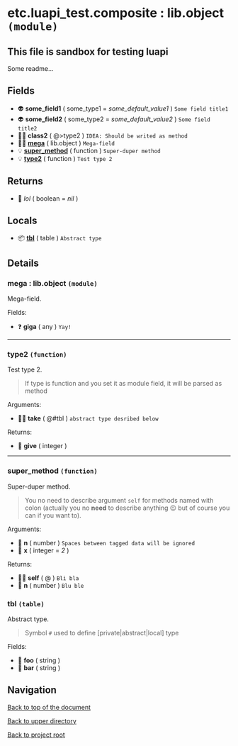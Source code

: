 # etc.luapi_test.composite : lib.object `(module)`

## This file is sandbox for testing luapi

Some readme...

## Fields

+ 👽 **some_field1** ( some_type1 = *some_default_value1* )
	`Some field title1`
+ 👽 **some_field2** ( some_type2 = *some_default_value2* )
	`Some field title2`
+ 👨‍👦 **class2** ( @>type2 )
	`IDEA: Should be writed as method`
+ 👨‍👦 **[mega][@>mega]** ( lib.object )
	`Mega-field`
+ 💡 **[super_method][@>super_method]** ( function )
	`Super-duper method`
+ 💡 **[type2][@>type2]** ( function )
	`Test type 2`

## Returns

+ 🔌 _lol_ ( boolean = *nil* )

## Locals

+ 📦 **[tbl][@#tbl]** ( table )
	`Abstract type`

## Details

### mega : lib.object `(module)`

Mega-field.

Fields:

+ ❓ **giga** ( any )
	`Yay!`

---

### type2 `(function)`

Test type 2.

> If type is function and you set it as module field, it will be parsed as method

Arguments:

+ 👨‍👦 **take** ( @#tbl )
	`abstract type desribed below`

Returns:

+ 🧮 **give** ( integer )

---

### super_method `(function)`

Super-duper method.

> You no need to describe argument `self` for methods named with colon
> (actually you no **need** to describe anything 😉
> but of course you can if you want to).

Arguments:

+ 🧮 **n** ( number )
	`Spaces between tagged data will be ignored`
+ 🧮 **x** ( integer = *2* )

Returns:

+ 👨‍👦 **self** ( @ )
	`Bli bla`
+ 🧮 **n** ( number )
	`Blu ble`

### tbl `(table)`

Abstract type.

> Symbol `#` used to define [private|abstract|local] type

Fields:

+ 📝 **foo** ( string )
+ 📝 **bar** ( string )

## Navigation

[Back to top of the document](#etcluapi_testcomposite--libobject-module)

[Back to upper directory](..)

[Back to project root](/../..)

[@>mega]: #mega--libobject-module
[@]: #etcluapi_testcomposite--libobject-module
[@>type2]: #type2-function
[@>super_method]: #super_method-function
[@#tbl]: #tbl-table
